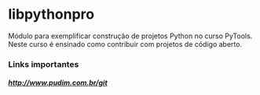 # libpythonpro
Módulo para exemplificar construção de projetos Python no curso PyTools. Neste curso é ensinado como contribuir com projetos de código aberto.

### Links importantes
##### http://www.pudim.com.br/git 